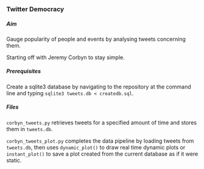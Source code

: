 ### Twitter Democracy


##### Aim

Gauge popularity of people and events by analysing tweets concerning them.

Starting off with Jeremy Corbyn to stay simple.


##### Prerequisites

Create a sqlite3 database by navigating to the repository at the command line and typing `sqlite3 tweets.db < createdb.sql`.


##### Files

`corbyn_tweets.py` retrieves tweets for a specified amount of time and stores them in `tweets.db`.

`corbyn_tweets_plot.py` completes the data pipeline by loading tweets from `tweets.db`, then uses `dynamic_plot()` to draw real time dynamic plots or `instant_plot()` to save a plot created from the current database as if it were static.
